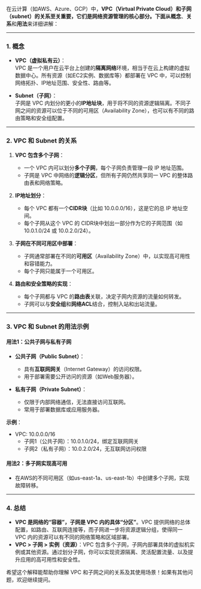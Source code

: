 
在云计算（如AWS、Azure、GCP）中，**VPC（Virtual Private Cloud）**和**子网（subnet）**的关系至关重要，它们是网络资源管理的核心部分。下面从**概念**、**关系**和**用法**来详细讲解：

---

### 1. **概念**  
- **VPC（虚拟私有云）**：  
  VPC 是一个用户在云平台上创建的**隔离网络**环境，相当于在云上构建的虚拟数据中心。所有资源（如EC2实例、数据库等）都部署在 VPC 中，可以控制网络拓扑、IP地址范围、安全性、路由等。

- **Subnet（子网）**：  
  子网是 VPC 内划分的更小的**IP地址块**，用于将不同的资源逻辑隔离。不同子网之间的资源可以位于不同的可用区（Availability Zone），也可以有不同的路由策略和安全组配置。

---

### 2. **VPC 和 Subnet 的关系**
1. **VPC 包含多个子网**：
   - 一个 VPC 内可以划分**多个子网**，每个子网负责管理一段 IP 地址范围。
   - 子网是 VPC 中网络的**逻辑分区**，但所有子网仍然共享同一 VPC 的整体路由表和网络策略。

2. **IP地址划分**：
   - 每个 VPC 都有一个**CIDR块**（比如 10.0.0.0/16），这是它的总 IP 地址空间。
   - 每个子网从这个 VPC 的 CIDR块中划出一部分作为它的子网范围（如 10.0.1.0/24 或 10.0.2.0/24）。

3. **子网在不同可用区中部署**：
   - 子网通常部署在不同的**可用区**（Availability Zone）中，以实现高可用性和容错能力。
   - 每个子网只能属于一个可用区。

4. **路由和安全策略的实现**：
   - 每个子网都与 VPC 的**路由表**关联，决定子网内资源的流量如何转发。
   - 子网可以与**安全组**和**网络ACL**结合，控制入站和出站流量。

---

### 3. **VPC 和 Subnet 的用法示例**
#### 用法1：公共子网与私有子网
- **公共子网（Public Subnet）**：
  - 具有**互联网网关**（Internet Gateway）的访问权限。
  - 用于部署需要公开访问的资源（如Web服务器）。

- **私有子网（Private Subnet）**：
  - 仅限于内部网络通信，无法直接访问互联网。
  - 常用于部署数据库或应用服务器。

**示例**：
- VPC: 10.0.0.0/16  
  - 子网1（公共子网）：10.0.1.0/24，绑定互联网网关  
  - 子网2（私有子网）：10.0.2.0/24，无互联网访问权限  

#### 用法2：多子网实现高可用
- 在AWS的不同可用区（如us-east-1a、us-east-1b）中创建多个子网，实现故障转移。

---

### 4. **总结**
- **VPC 是网络的“容器”，子网是 VPC 内的具体“分区”**。VPC 提供网络的总体配置，如路由、互联网连接等，而子网进一步将资源逻辑分组，使得同一 VPC 内的资源可以有不同的网络策略和区域部署。
- **VPC > 子网 > 实例（资源）**：VPC 包含多个子网，子网内部署具体的虚拟机实例或其他资源。通过划分子网，你可以实现资源隔离、灵活配置流量、以及提升应用的高可用性和安全性。

希望这个解释能帮助你理解 VPC 和子网之间的关系及其使用场景！如果有其他问题，欢迎继续提问。